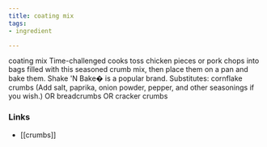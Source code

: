 ```yaml
---
title: coating mix
tags:
- ingredient

---
```

coating mix Time-challenged cooks toss chicken pieces or pork chops into bags filled with this seasoned crumb mix, then place them on a pan and bake them. Shake 'N Bake� is a popular brand. Substitutes: cornflake crumbs (Add salt, paprika, onion powder, pepper, and other seasonings if you wish.) OR breadcrumbs OR cracker crumbs

### Links

* [[crumbs]]
